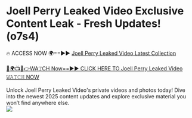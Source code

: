 # Joell Perry Leaked Video Exclusive Content Leak - Fresh Updates! (o7s4)

🔥 ACCESS NOW 🌍==►► <a href="https://tinyurl.com/kvy9nzfs" rel="nofollow">Joell Perry Leaked Video Latest Collection</a>
<br><br>
[🔴🌍📺📱👉WA𝚃CH Now==►► CLICK HERE TO Joell Perry Leaked Video 𝚆𝙰𝚃𝙲𝙷 NOW](https://tinyurl.com/kvy9nzfs)
<br><br>
Unlock Joell Perry Leaked Video's private videos and photos today! Dive into the newest 2025 content updates and explore exclusive material you won’t find anywhere else.
<br>
<a href="https://tinyurl.com/kvy9nzfs" rel="nofollow" data-target="animated-image.originalLink"><img src="https://camo.githubusercontent.com/8a4f000d20f83aca3bf7ec5f350d767afa0574a8a352519fd8cfa583a6f93a33/68747470733a2f2f692e696d6775722e636f6d2f644a486b345a712e676966" data-canonical-src="https://i.imgur.com/dJHk4Zq.gif" style="max-width: 100%; display: inline-block;" data-target="animated-image.originalImage"></a>
<br>
